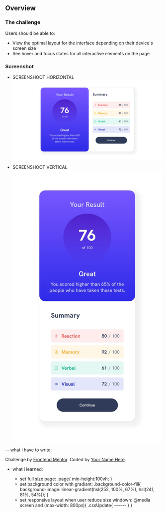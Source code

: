 ## Overview

### The challenge

Users should be able to:

- View the optimal layout for the interface depending on their device's screen size
- See hover and focus states for all interactive elements on the page

### Screenshot

- SCREENSHOOT HORIZONTAL 
![](./design/ScreenShoot_horizontal.jpeg)

- SCREENSHOOT VERTICAL
![](./design/ScreenShoot_vertical.jpeg)


-- what i have to write:


 <div class="attribution">
    Challenge by <a href="https://www.frontendmentor.io?ref=challenge" target="_blank">Frontend Mentor</a>. 
    Coded by <a href="#">Your Name Here</a>.
  </div>

- what i learned:

    - set full size page:
        .page{
            min-height:100vh;
        }
    - set background color with gradiant:
        .background-color-fill{
            background-image: linear-gradient(hsl(252, 100%, 67%), hsl(241, 81%, 54%));
        }
    - set responsive layout when user reduce size windown:
        @media screen and (max-width: 800px){ 
            .cssUpdate{
                ------
            }
        }

